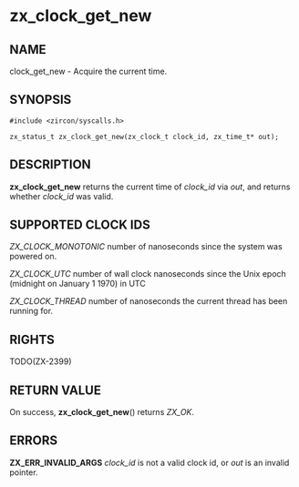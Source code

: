 # zx_clock_get_new

## NAME

<!-- Updated by scripts/update-docs-from-abigen, do not edit this section manually. -->

clock_get_new - Acquire the current time.

## SYNOPSIS

<!-- Updated by scripts/update-docs-from-abigen, do not edit this section manually. -->

```
#include <zircon/syscalls.h>

zx_status_t zx_clock_get_new(zx_clock_t clock_id, zx_time_t* out);
```

## DESCRIPTION

**zx_clock_get_new** returns the current time of *clock_id* via
  *out*, and returns whether *clock_id* was valid.

## SUPPORTED CLOCK IDS

*ZX_CLOCK_MONOTONIC* number of nanoseconds since the system was powered on.

*ZX_CLOCK_UTC* number of wall clock nanoseconds since the Unix epoch (midnight on January 1 1970) in UTC

*ZX_CLOCK_THREAD* number of nanoseconds the current thread has been running for.

## RIGHTS

<!-- Updated by scripts/update-docs-from-abigen, do not edit this section manually. -->

TODO(ZX-2399)

## RETURN VALUE

On success, **zx_clock_get_new**() returns *ZX_OK*.

## ERRORS

**ZX_ERR_INVALID_ARGS**  *clock_id* is not a valid clock id, or *out* is an invalid pointer.
